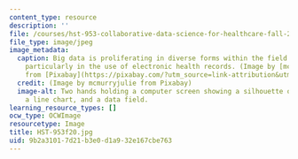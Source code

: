 ```yaml
---
content_type: resource
description: ''
file: /courses/hst-953-collaborative-data-science-for-healthcare-fall-2020/9b2a31017d21b3e0d1a932e167cbe763_HST-953f20.jpg
file_type: image/jpeg
image_metadata:
  caption: Big data is proliferating in diverse forms within the field of healthcare,
    particularly in the use of electronic health records. (Image by [mcmurryjulie](https://pixabay.com/users/mcmurryjulie-2375405/?utm_source=link-attribution&utm_medium=referral&utm_campaign=image&utm_content=1476525)
    from [Pixabay](https://pixabay.com/?utm_source=link-attribution&utm_medium=referral&utm_campaign=image&utm_content=1476525).)
  credit: (Image by mcmurryjulie from Pixabay)
  image-alt: Two hands holding a computer screen showing a silhouette of a human body,
    a line chart, and a data field.
learning_resource_types: []
ocw_type: OCWImage
resourcetype: Image
title: HST-953f20.jpg
uid: 9b2a3101-7d21-b3e0-d1a9-32e167cbe763
---
```

